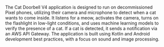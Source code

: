 The Cat Doorbell V4 application is designed to run on decommissioned Pixel phones, utilizing their camera and microphone to detect when a cat wants to come inside. It listens for a meow, activates the camera, turns on the flashlight in low-light conditions, and uses machine learning models to verify the presence of a cat. If a cat is detected, it sends a notification via an AWS API Gateway. The application is built using Kotlin and Android development best practices, with a focus on sound and image processing.
